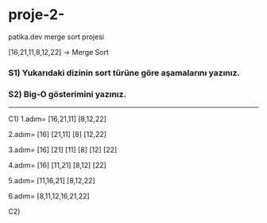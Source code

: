 # proje-2-
patika.dev merge sort projesi

[16,21,11,8,12,22] -> Merge Sort

### S1) Yukarıdaki dizinin sort türüne göre aşamalarını yazınız.
### S2) Big-O gösterimini yazınız.

-------------------------------------------------------------------------------------------------------------------------------------------------------------------------

C1) 
1.adım=             [16,21,11]       [8,12,22]

2.adım=          [16] [21,11]         [8] [12,22]

3.adım=         [16] [21] [11]         [8] [12] [22]

4.adım=           [16] [11,21]         [8,12] [22]

5.adım=             [11,16,21]         [8,12,22]

6.adım=              [8,11,12,16,21,22]  

C2) 
